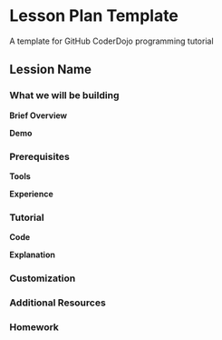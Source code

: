 # Lesson Plan Template

A template for GitHub CoderDojo programming tutorial

## Lession Name

### What we will be building

**Brief Overview**

**Demo**


### Prerequisites

**Tools**

**Experience**

### Tutorial

**Code**

**Explanation**

### Customization


### Additional Resources


### Homework

